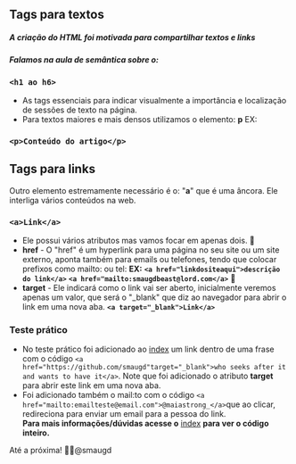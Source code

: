 ## Tags para textos

##### A criação do HTML foi motivada para compartilhar textos e links
  
##### Falamos na aula de semântica sobre o:

### `<h1 ao h6>`

- As tags essenciais para indicar visualmente a importância e localização de sessões de texto na página.
- Para textos maiores e mais densos utilizamos o elemento: **p** EX:

### **`<p>Conteúdo do artigo</p>`**

## Tags para links

 Outro elemento estremamente necessário é o: "**a**" que é uma âncora. Ele interliga vários conteúdos na web.

### `<a>Link</a>`

- Ele possui vários atributos mas vamos focar em apenas dois.
:link:
- **href** - O "href" é um hyperlink para uma página no seu site ou um site externo, aponta também para emails ou telefones, tendo que colocar prefixos como mailto: ou tel:
 **EX:**
**`<a href="linkdositeaqui">descrição do link</a>`**
 **`<a href="mailto:smaugdbeast@lord.com</a>`**
:link:
- **target** - Ele indicará como o link vai ser aberto, inicialmente veremos apenas um valor, que será o "_blank" que diz ao navegador para abrir o link em uma nova aba.
 **`<a target="_blank">Link</a>`**
 
### Teste prático

- No teste prático foi adicionado ao [index](https://github.com/smaugd/Dragon-evolution-/blob/master/Bootcamps/TQI/III%20HTML%205%20E%20CSS3/Site/Curso%20HTML/index.html) um link dentro de uma frase com o código `<a href="https://github.com/smaugd"target="_blank">who seeks after it and wants to have it</a>`. Note que foi adicionado o atributo **target** para abrir este link em uma nova aba.
- Foi adicionado também  o mail:to com o código `<a href="mailto:emailteste@email.com">@maiastrong_</a>`que ao clicar, redireciona para enviar um email para a pessoa do link.
\
**Para mais informações/dúvidas acesse o** [index](https://github.com/smaugd/Dragon-evolution-/blob/master/Bootcamps/TQI/III%20HTML%205%20E%20CSS3/Site/Curso%20HTML/index.html) **para ver o código inteiro.**

Até a próxima! :wave::dragon:@smaugd

